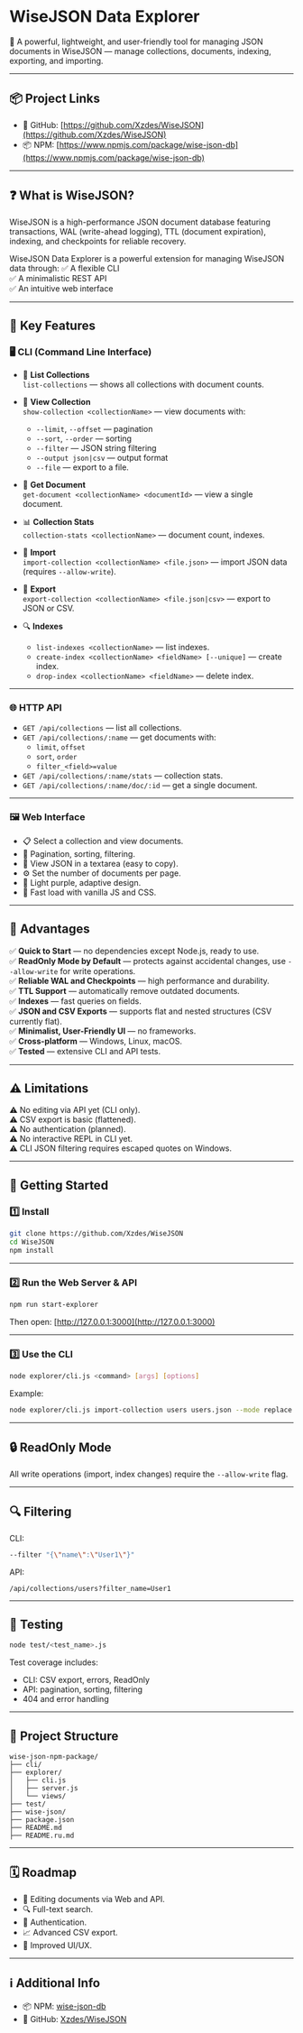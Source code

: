 # WiseJSON Data Explorer

🚀 A powerful, lightweight, and user-friendly tool for managing JSON documents in WiseJSON — manage collections, documents, indexing, exporting, and importing.

---

## 📦 Project Links

- 🐙 GitHub: [https://github.com/Xzdes/WiseJSON](https://github.com/Xzdes/WiseJSON)
- 📦 NPM: [https://www.npmjs.com/package/wise-json-db](https://www.npmjs.com/package/wise-json-db)

---

## ❓ What is WiseJSON?

WiseJSON is a high-performance JSON document database featuring transactions, WAL (write-ahead logging), TTL (document expiration), indexing, and checkpoints for reliable recovery.

WiseJSON Data Explorer is a powerful extension for managing WiseJSON data through:
✅ A flexible CLI  
✅ A minimalistic REST API  
✅ An intuitive web interface

---

## 🚀 Key Features

### 🖥️ CLI (Command Line Interface)

- 📂 **List Collections**  
  `list-collections` — shows all collections with document counts.

- 🔎 **View Collection**  
  `show-collection <collectionName>` — view documents with:
  - `--limit`, `--offset` — pagination
  - `--sort`, `--order` — sorting
  - `--filter` — JSON string filtering
  - `--output json|csv` — output format
  - `--file` — export to a file.

- 📑 **Get Document**  
  `get-document <collectionName> <documentId>` — view a single document.

- 📊 **Collection Stats**  
  `collection-stats <collectionName>` — document count, indexes.

- 🔄 **Import**  
  `import-collection <collectionName> <file.json>` — import JSON data (requires `--allow-write`).

- 💾 **Export**  
  `export-collection <collectionName> <file.json|csv>` — export to JSON or CSV.

- 🔍 **Indexes**  
  - `list-indexes <collectionName>` — list indexes.  
  - `create-index <collectionName> <fieldName> [--unique]` — create index.  
  - `drop-index <collectionName> <fieldName>` — delete index.

---

### 🌐 HTTP API

- `GET /api/collections` — list all collections.
- `GET /api/collections/:name` — get documents with:
  - `limit`, `offset`
  - `sort`, `order`
  - `filter_<field>=value`
- `GET /api/collections/:name/stats` — collection stats.
- `GET /api/collections/:name/doc/:id` — get a single document.

---

### 🖼️ Web Interface

- 📋 Select a collection and view documents.  
- 🔄 Pagination, sorting, filtering.  
- 🔎 View JSON in a textarea (easy to copy).  
- ⚙️ Set the number of documents per page.  
- 🎨 Light purple, adaptive design.  
- 🚀 Fast load with vanilla JS and CSS.

---

## 🌟 Advantages

✅ **Quick to Start** — no dependencies except Node.js, ready to use.  
✅ **ReadOnly Mode by Default** — protects against accidental changes, use `--allow-write` for write operations.  
✅ **Reliable WAL and Checkpoints** — high performance and durability.  
✅ **TTL Support** — automatically remove outdated documents.  
✅ **Indexes** — fast queries on fields.  
✅ **JSON and CSV Exports** — supports flat and nested structures (CSV currently flat).  
✅ **Minimalist, User-Friendly UI** — no frameworks.  
✅ **Cross-platform** — Windows, Linux, macOS.  
✅ **Tested** — extensive CLI and API tests.

---

## ⚠️ Limitations

⚠️ No editing via API yet (CLI only).  
⚠️ CSV export is basic (flattened).  
⚠️ No authentication (planned).  
⚠️ No interactive REPL in CLI yet.  
⚠️ CLI JSON filtering requires escaped quotes on Windows.

---

## 🚀 Getting Started

### 1️⃣ Install

```bash
git clone https://github.com/Xzdes/WiseJSON
cd WiseJSON
npm install
````

---

### 2️⃣ Run the Web Server & API

```bash
npm run start-explorer
```

Then open: [http://127.0.0.1:3000](http://127.0.0.1:3000)

---

### 3️⃣ Use the CLI

```bash
node explorer/cli.js <command> [args] [options]
```

Example:

```bash
node explorer/cli.js import-collection users users.json --mode replace --allow-write
```

---

## 🔒 ReadOnly Mode

All write operations (import, index changes) require the `--allow-write` flag.

---

## 🔍 Filtering

CLI:

```bash
--filter "{\"name\":\"User1\"}"
```

API:

```
/api/collections/users?filter_name=User1
```

---

## 🧪 Testing

```bash
node test/<test_name>.js
```

Test coverage includes:

* CLI: CSV export, errors, ReadOnly
* API: pagination, sorting, filtering
* 404 and error handling

---

## 📁 Project Structure

```
wise-json-npm-package/
├── cli/
├── explorer/
│   ├── cli.js
│   ├── server.js
│   └── views/
├── test/
├── wise-json/
├── package.json
├── README.md
├── README.ru.md
```

---

## 🗓️ Roadmap

* 📝 Editing documents via Web and API.
* 🔍 Full-text search.
* 🔐 Authentication.
* 📈 Advanced CSV export.
* 🎨 Improved UI/UX.

---

## ℹ️ Additional Info

* 📦 NPM: [wise-json-db](https://www.npmjs.com/package/wise-json-db)
* 🐙 GitHub: [Xzdes/WiseJSON](https://github.com/Xzdes/WiseJSON)